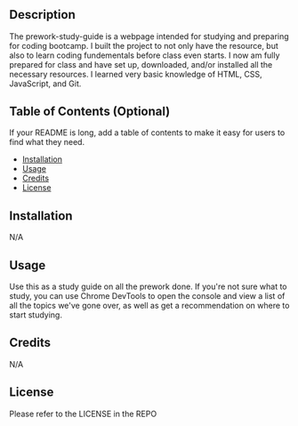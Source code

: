 # <prework-study-guide>

## Description

The prework-study-guide is a webpage intended for studying and preparing for coding bootcamp. I built the project to not only have the resource, but also to learn coding fundementals before class even starts. I now am fully prepared for class and have set up, downloaded, and/or installed all the necessary resources. I learned very basic knowledge of HTML, CSS, JavaScript, and Git.


## Table of Contents (Optional)

If your README is long, add a table of contents to make it easy for users to find what they need.

- [Installation](#installation)
- [Usage](#usage)
- [Credits](#credits)
- [License](#license)

## Installation

N/A

## Usage

Use this as a study guide on all the prework done. If you're not sure what to study, you can use Chrome DevTools to open the console and view a list of all the topics we've gone over, as well as get a recommendation on where to start studying.


## Credits

N/A

## License

Please refer to the LICENSE in the REPO